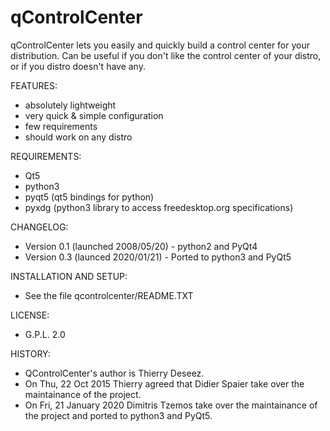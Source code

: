 # qControlCenter
qControlCenter lets you easily and quickly build a control center for your distribution. Can be useful if you don't like the control center of your distro, or if you distro doesn't have any.

FEATURES:
- absolutely lightweight
- very quick & simple configuration
- few requirements
- should work on any distro

REQUIREMENTS:
- Qt5
- python3
- pyqt5 (qt5 bindings for python)
- pyxdg (python3 library to access freedesktop.org specifications)

CHANGELOG:
- Version 0.1 (launched 2008/05/20) - python2 and PyQt4
- Version 0.3 (launced 2020/01/21) - Ported to python3 and PyQt5

INSTALLATION AND SETUP:
- See the file qcontrolcenter/README.TXT 

LICENSE:
- G.P.L. 2.0
 
HISTORY:
- QControlCenter's author is Thierry Deseez.
- On Thu, 22 Oct 2015 Thierry agreed that Didier Spaier take over the maintainance of the project.
- On Fri, 21 January 2020 Dimitris Tzemos take over the maintainance of the project and ported to python3 and PyQt5.
